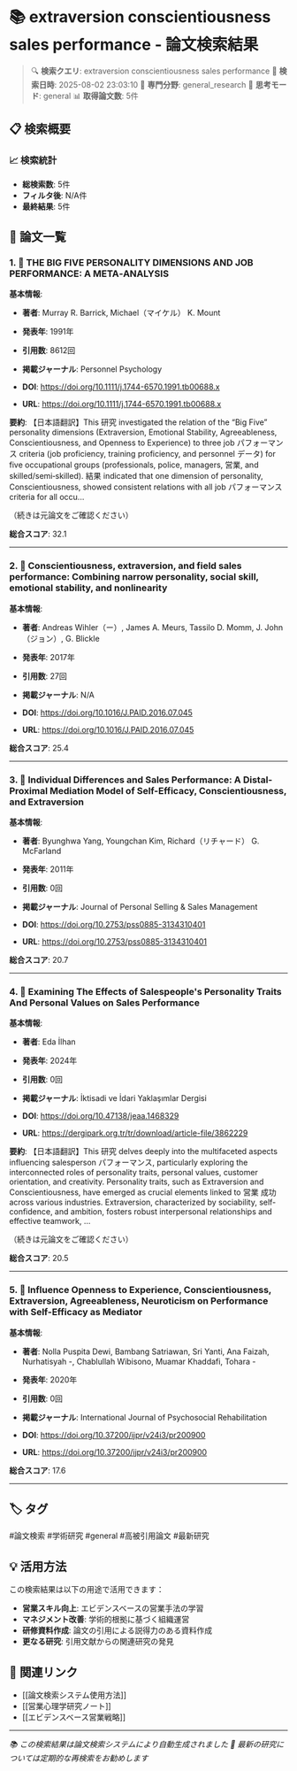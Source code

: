 # 📚 extraversion conscientiousness sales performance - 論文検索結果

> 🔍 **検索クエリ**: extraversion conscientiousness sales performance
> 📅 **検索日時**: 2025-08-02 23:03:10
> 🎯 **専門分野**: general_research
> 🧠 **思考モード**: general
> 📊 **取得論文数**: 5件

## 📋 検索概要

### 📈 検索統計
- **総検索数**: 5件
- **フィルタ後**: N/A件
- **最終結果**: 5件

## 📄 論文一覧

### 1. 📄 THE BIG FIVE PERSONALITY DIMENSIONS AND JOB PERFORMANCE: A META‐ANALYSIS

**基本情報**:
- **著者**: Murray R. Barrick, Michael（マイケル） K. Mount
- **発表年**: 1991年
- **引用数**: 8612回
- **掲載ジャーナル**: Personnel Psychology

- **DOI**: https://doi.org/10.1111/j.1744-6570.1991.tb00688.x
- **URL**: https://doi.org/10.1111/j.1744-6570.1991.tb00688.x

**要約**: 
【日本語翻訳】This 研究 investigated the relation of the “Big Five” personality dimensions (Extraversion, Emotional Stability, Agreeableness, Conscientiousness, and Openness to Experience) to three job パフォーマンス criteria (job proficiency, training proficiency, and personnel データ) for five occupational groups (professionals, police, managers, 営業, and skilled/semi‐skilled). 結果 indicated that one dimension of personality, Conscientiousness, showed consistent relations with all job パフォーマンス criteria for all occu...

（続きは元論文をご確認ください）

**総合スコア**: 32.1

---

### 2. 📄 Conscientiousness, extraversion, and field sales performance: Combining narrow personality, social skill, emotional stability, and nonlinearity

**基本情報**:
- **著者**: Andreas Wihler（ー）, James A. Meurs, Tassilo D. Momm, J. John（ジョン）, G. Blickle
- **発表年**: 2017年
- **引用数**: 27回
- **掲載ジャーナル**: N/A

- **DOI**: https://doi.org/10.1016/J.PAID.2016.07.045
- **URL**: https://doi.org/10.1016/J.PAID.2016.07.045

**総合スコア**: 25.4

---

### 3. 📄 Individual Differences and Sales Performance: A Distal-Proximal Mediation Model of Self-Efficacy, Conscientiousness, and Extraversion

**基本情報**:
- **著者**: Byunghwa Yang, Youngchan Kim, Richard（リチャード） G. McFarland
- **発表年**: 2011年
- **引用数**: 0回
- **掲載ジャーナル**: Journal of Personal Selling &amp; Sales Management

- **DOI**: https://doi.org/10.2753/pss0885-3134310401
- **URL**: https://doi.org/10.2753/pss0885-3134310401

**総合スコア**: 20.7

---

### 4. 📄 Examining The Effects of Salespeople's Personality Traits And Personal Values on Sales Performance

**基本情報**:
- **著者**: Eda İlhan
- **発表年**: 2024年
- **引用数**: 0回
- **掲載ジャーナル**: İktisadi ve İdari Yaklaşımlar Dergisi

- **DOI**: https://doi.org/10.47138/jeaa.1468329
- **URL**: https://dergipark.org.tr/tr/download/article-file/3862229

**要約**: 
【日本語翻訳】This 研究 delves deeply into the multifaceted aspects influencing salesperson パフォーマンス, particularly exploring the interconnected roles of personality traits, personal values, customer orientation, and creativity. Personality traits, such as Extraversion and Conscientiousness, have emerged as crucial elements linked to 営業 成功 across various industries. Extraversion, characterized by sociability, self-confidence, and ambition, fosters robust interpersonal relationships and effective teamwork, ...

（続きは元論文をご確認ください）

**総合スコア**: 20.5

---

### 5. 📄 Influence Openness to Experience, Conscientiousness, Extraversion, Agreeableness, Neuroticism on Performance with Self-Efficacy as Mediator

**基本情報**:
- **著者**: Nolla Puspita Dewi, Bambang Satriawan, Sri Yanti, Ana Faizah, Nurhatisyah -, Chablullah Wibisono, Muamar Khaddafi, Tohara -
- **発表年**: 2020年
- **引用数**: 0回
- **掲載ジャーナル**: International Journal of Psychosocial Rehabilitation

- **DOI**: https://doi.org/10.37200/ijpr/v24i3/pr200900
- **URL**: https://doi.org/10.37200/ijpr/v24i3/pr200900

**総合スコア**: 17.6

---


## 🏷️ タグ

#論文検索 #学術研究 #general #高被引用論文 #最新研究

## 💡 活用方法

この検索結果は以下の用途で活用できます：

- **営業スキル向上**: エビデンスベースの営業手法の学習
- **マネジメント改善**: 学術的根拠に基づく組織運営
- **研修資料作成**: 論文の引用による説得力のある資料作成
- **更なる研究**: 引用文献からの関連研究の発見

## 🔗 関連リンク

- [[論文検索システム使用方法]]
- [[営業心理学研究ノート]]
- [[エビデンスベース営業戦略]]

---

*📚 この検索結果は論文検索システムにより自動生成されました*
*🔄 最新の研究については定期的な再検索をお勧めします*
